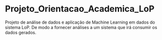 # Projeto_Orientacao_Academica_LoP
Projeto de análise de dados e aplicação de Machine Learning em dados do sistema LoP. De modo a fornecer análises a um sistema que irá consumir os dados gerados.
